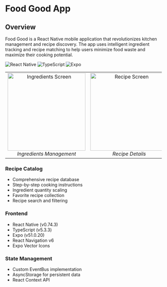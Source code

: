

# Food Good App 



## Overview

Food Good is a React Native mobile application that revolutionizes kitchen management and recipe discovery. The app uses intelligent ingredient tracking and recipe matching to help users minimize food waste and maximize their cooking potential.

![React Native](https://img.shields.io/badge/React_Native-v0.74.3-blue.svg)
![TypeScript](https://img.shields.io/badge/TypeScript-v5.3.3-blue.svg)
![Expo](https://img.shields.io/badge/Expo-v51.0.20-black.svg)


<p align="center">
<table>
  <tr>
    <td align="center">
      <img src="https://github.com/user-attachments/assets/4fe36f1f-c1d1-4842-9d46-fdc91eb30237" width="250" alt="Ingredients Screen"/>
      <br>
      <em>Ingredients Management</em>
    </td>
    <td align="center">
      <img src="https://github.com/user-attachments/assets/9ad450c5-f25b-432f-9ea6-01da91a1936a" width="250" alt="Recipe Screen"/>
      <br>
      <em>Recipe Details</em>
    </td>
    <td align="center">
      <img src="https://github.com/user-attachments/assets/3587a6cb-e39e-46fb-b5cf-f5c6835eecb1" width="250" alt="Home Screen"/>
      <br>
      <em>Home Screen</em>
    </td>
  </tr>
</table>
</p>


### Recipe Catalog
- Comprehensive recipe database
- Step-by-step cooking instructions
- Ingredient quantity scaling
- Favorite recipe collection
- Recipe search and filtering

### Frontend
- React Native (v0.74.3)
- TypeScript (v5.3.3)
- Expo (v51.0.20)
- React Navigation v6
- Expo Vector Icons

### State Management
- Custom EventBus implementation
- AsyncStorage for persistent data
- React Context API


